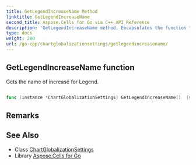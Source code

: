 ```yaml
---
title: GetLegendIncreaseName Method 
linktitle: GetLegendIncreaseName
second_title: Aspose.Cells for Go via C++ API Reference
description: 'GetLegendIncreaseName method. Encapsulates the function that represents getlegendincreasename in Go.'
type: docs
weight: 200
url: /go-cpp/chartglobalizationsettings/getlegendincreasename/
---
```


## GetLegendIncreaseName function

Gets the name of increase for Legend.

```go

func (instance *ChartGlobalizationSettings) GetLegendIncreaseName()  (string,  error) 

```

## Remarks


## See Also

* Class [ChartGlobalizationSettings](../)
* Library [Aspose.Cells for Go](../../)
